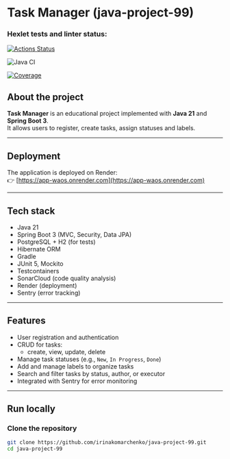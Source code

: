 # Task Manager (java-project-99)

### Hexlet tests and linter status:
[![Actions Status](https://github.com/irinakomarchenko/java-project-99/actions/workflows/hexlet-check.yml/badge.svg)](https://github.com/irinakomarchenko/java-project-99/actions)

![Java CI](https://github.com/irinakomarchenko/java-project-99/actions/workflows/ci.yml/badge.svg)

[![Coverage](https://sonarcloud.io/api/project_badges/measure?project=irinakomarchenko_java-project-99&metric=coverage)](https://sonarcloud.io/summary/new_code?id=irinakomarchenko_java-project-99)


##  About the project
**Task Manager** is an educational project implemented with **Java 21** and **Spring Boot 3**.  
It allows users to register, create tasks, assign statuses and labels.

---

## Deployment
The application is deployed on Render:  
👉 [https://app-waos.onrender.com](https://app-waos.onrender.com)

---

## Tech stack
- Java 21
- Spring Boot 3 (MVC, Security, Data JPA)
- PostgreSQL + H2 (for tests)
- Hibernate ORM
- Gradle
- JUnit 5, Mockito
- Testcontainers
- SonarCloud (code quality analysis)
- Render (deployment)
- Sentry (error tracking)

---

## Features
- User registration and authentication
- CRUD for tasks:
    - create, view, update, delete
- Manage task statuses (e.g., `New`, `In Progress`, `Done`)
- Add and manage labels to organize tasks
- Search and filter tasks by status, author, or executor
- Integrated with Sentry for error monitoring

---

## Run locally

### Clone the repository
```bash
git clone https://github.com/irinakomarchenko/java-project-99.git
cd java-project-99
